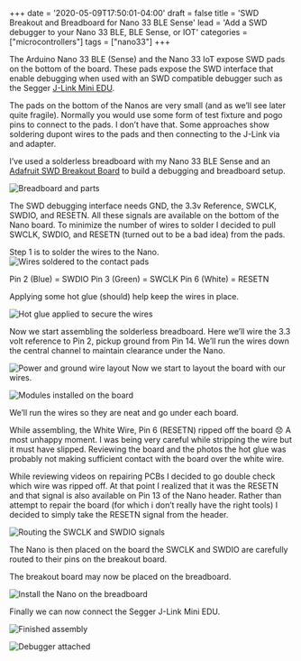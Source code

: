 +++
date = '2020-05-09T17:50:01-04:00'
draft = false
title = 'SWD Breakout and Breadboard for Nano 33 BLE Sense'
lead = 'Add a SWD debugger to your Nano 33 BLE, BLE Sense, or IOT'
categories = ["microcontrollers"]
tags = ["nano33"]
+++

The Arduino Nano 33 BLE (Sense) and the Nano 33 IoT expose SWD pads on the bottom of the board.  These pads expose the SWD interface that enable debugging when used with an SWD compatible debugger such as the Segger [J-Link Mini EDU](https://www.segger.com/products/debug-probes/j-link/models/j-link-edu-mini/).

The pads on the bottom of the Nanos are very small (and as we’ll see later quite fragile).  Normally you would use some form of test fixture and pogo pins to connect to the pads.  I don’t have that.  Some approaches show soldering dupont wires to the pads and then connecting to the J-Link via and adapter.

I’ve used a solderless breadboard with my Nano 33 BLE Sense and an [Adafruit SWD Breakout Board](https://www.adafruit.com/product/2743) to build a debugging and breadboard setup.

![Breadboard and parts](images/pic1.jpeg)

The SWD debugging interface needs GND, the 3.3v Reference, SWCLK, SWDIO, and RESETN.  All these signals are available on the bottom of the Nano board.  To minimize the number of wires to solder I decided to pull SWCLK, SWDIO, and RESETN (turned out to be a bad idea) from the pads.


Step 1 is to solder the wires to the Nano.
![Wires soldered to the contact pads](images/pic2.jpeg)

Pin 2 (Blue) = SWDIO
Pin 3 (Green) = SWCLK
Pin 6 (White) = RESETN

Applying some hot glue (should) help keep the wires in place.

![Hot glue applied to secure the wires](images/pic3.jpeg)

Now we start assembling the solderless breadboard.  Here we’ll wire the 3.3 volt reference to Pin 2, pickup ground from Pin 14.  We’ll run the wires down the central channel to maintain clearance under the Nano.

![Power and ground wire layout](images/pic4.jpeg)
Now we start to layout the board with our wires.

![Modules installed on the board](images/pic5.jpeg)

We’ll run the wires so they are neat and go under each board.  

While assembling, the White Wire, Pin 6 (RESETN) ripped off the board 😞   A most unhappy moment.  I was being very careful while stripping the wire but it must have slipped.  Reviewing the board and the photos the hot glue was probably not making sufficient contact with the board over the white wire.

While reviewing videos on repairing PCBs I decided to go double check which wire was ripped off.  At that point I realized that it was the RESETN and that signal is also available on Pin 13 of the Nano header.  Rather than attempt to repair the board (for which i don’t really have the right tools) I decided to simply take the RESETN signal from the header.

![Routing the SWCLK and SWDIO signals](images/pic6.jpeg)

The Nano is then placed on the board the SWCLK and SWDIO are carefully routed to their pins on the breakout board.

The breakout board may now be placed on the breadboard.

![Install the Nano on the breadboard](images/pic7.jpeg)

Finally we can now connect the Segger J-Link Mini EDU.

![Finished assembly](images/pic8.jpeg)

![Debugger attached](images/pic9.jpeg)
